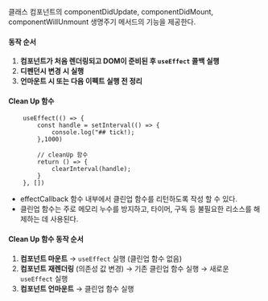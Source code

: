 클래스 컴포넌트의 componentDidUpdate, componentDidMount, componentWillUnmount 생명주기 메서드의 기능을 제공한다.

#### 동작 순서
1. **컴포넌트가 처음 렌더링되고 DOM이 준비된 후 `useEffect` 콜백 실행**
2. **디펜던시 변경 시 실행**
3. **언마운트 시 또는 다음 이펙트 실행 전 정리**


#### Clean Up 함수
```tsx
	useEffect(() => {
		const handle = setInterval(() => {
			console.log("## tick!);
		},1000)

		// cleanUp 함수
		return () => {
			clearInterval(handle);
		}
	}, [])
```

- effectCallback 함수 내부에서 클린업 함수를 리턴하도록 작성 할 수 있다.
- 클린업 함수는 주로 메모리 누수를 방지하고, 타이머, 구독 등 불필요한 리소스를 해제하는 데 사용된다.

#### Clean Up 함수 동작 순서
1. **컴포넌트 마운트** → `useEffect` 실행 (클린업 함수 없음)
2. **컴포넌트 재렌더링** (의존성 값 변경) → 기존 클린업 함수 실행 → 새로운 `useEffect` 실행
3. **컴포넌트 언마운트** → 클린업 함수 실행